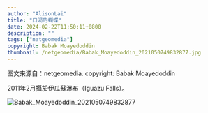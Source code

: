 ```yaml
---
author: "AlisonLai"
title: "口渴的蝴蝶"
date: 2024-02-22T11:50:11+0800
description: ""
tags: ["natgeomedia"]
copyright: Babak Moayedoddin
thumbnail: /netgeomedia/Babak_Moayedoddin_2021050749832877.jpg
---
```

图文来源自：netgeomedia.  copyright: Babak Moayedoddin

2011年2月攝於伊瓜蘇瀑布（Iguazu Falls）。

![Babak_Moayedoddin_2021050749832877](/netgeomedia/Babak_Moayedoddin_2021050749832877.jpg)